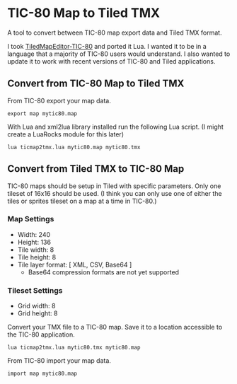 # TIC-80 Map to Tiled TMX

A tool to convert between TIC-80 map export data and Tiled TMX format.

I took [TiledMapEditor-TIC-80](https://github.com/AlRado/TiledMapEditor-TIC-80)
and ported it Lua. I wanted it to be in a language that a majority of
TIC-80 users would understand. I also wanted to update it to work with
recent versions of TIC-80 and Tiled applications.

## Convert from TIC-80 Map to Tiled TMX

From TIC-80 export your map data.

    export map mytic80.map

With Lua and xml2lua library installed run the following Lua script.  (I might
create a LuaRocks module for this later)

    lua ticmap2tmx.lua mytic80.map mytic80.tmx

## Convert from Tiled TMX to TIC-80 Map

TIC-80 maps should be setup in Tiled with specific parameters. Only one tileset
of 16x16 should be used. (I think you can only use one of either the tiles or
sprites tileset on a map at a time in TIC-80.)

### Map Settings

- Width: 240
- Height: 136
- Tile width: 8
- Tile height: 8
- Tile layer format: [ XML, CSV, Base64 ]
  - Base64 compression formats are not yet supported

### Tileset Settings

- Grid width: 8
- Grid height: 8

Convert your TMX file to a TIC-80 map. Save it to a location accessible to the
TIC-80 application.

    lua ticmap2tmx.lua mytic80.tmx mytic80.map

From TIC-80 import your map data.

    import map mytic80.map
